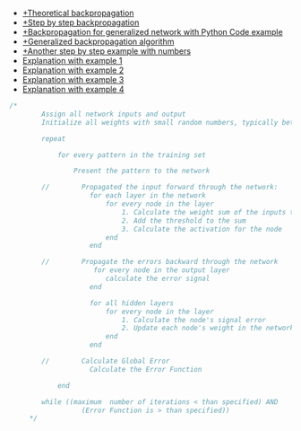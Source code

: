 * [+Theoretical backpropagation](https://www.python-course.eu/neural_networks_backpropagation.php)
* [+Step by step backpropagation](https://mattmazur.com/2015/03/17/a-step-by-step-backpropagation-example/)
* [+Backpropagation for generalized network with Python Code example](http://www.adeveloperdiary.com/data-science/machine-learning/understand-and-implement-the-backpropagation-algorithm-from-scratch-in-python/)
* [+Generalized backpropagation algorithm](https://www.cse.unsw.edu.au/~cs9417ml/MLP2/BackPropagation.html)
* [+Another step by step example with numbers](https://www.anotsorandomwalk.com/backpropagation-example-with-numbers-step-by-step/)
* [Explanation with example 1](https://medium.com/@14prakash/back-propagation-is-very-simple-who-made-it-complicated-97b794c97e5c)
* [Explanation with example 2](https://towardsdatascience.com/multi-layer-neural-networks-with-sigmoid-function-deep-learning-for-rookies-2-bf464f09eb7f)
* [Explanation with example 3](https://techburst.io/understanding-backpropagation-56f0d32a3084)
* [Explanation with example 4](https://towardsdatascience.com/everything-you-need-to-know-about-neural-networks-and-backpropagation-machine-learning-made-easy-e5285bc2be3a)

```java
/*
        Assign all network inputs and output
        Initialize all weights with small random numbers, typically between -1 and 1

        repeat

            for every pattern in the training set

                Present the pattern to the network

        //        Propagated the input forward through the network:
                    for each layer in the network
                        for every node in the layer
                            1. Calculate the weight sum of the inputs to the node
                            2. Add the threshold to the sum
                            3. Calculate the activation for the node
                        end
                    end

        //        Propagate the errors backward through the network
                     for every node in the output layer
                        calculate the error signal
                    end

                    for all hidden layers
                        for every node in the layer
                            1. Calculate the node's signal error
                            2. Update each node's weight in the network
                        end
                    end

        //        Calculate Global Error
                    Calculate the Error Function

            end

        while ((maximum  number of iterations < than specified) AND
                  (Error Function is > than specified))
     */
```